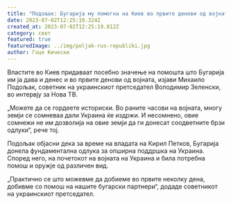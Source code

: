 ```yaml
---
title: "Подољак: Бугарија му помогна на Киев во првите денови од војната"
date: 2023-07-02T12:25:19.324Z
created_at: 2023-07-02T12:25:19.812Z
category: свет
featured: true
featuredImage: ../img/poljak-rus-republiki.jpg
author: Гоце Кически
---
```

Властите во Киев придаваат посебно значење на помошта што Бугарија им ја дава и денес и во првите денови од војната, изјави Михаило Подољак, советник на украинскиот претседател Володимир Зеленски, во интервју за Нова ТВ.

„Можете да се гордеете историски. Во раните часови на војната, многу земји се сомневаа дали Украина ќе издржи. И несомнено, овие сомнежи не им дозволија на овие земји да ги донесат соодветните брзи одлуки“, рече тој.

Подољак објасни дека за време на владата на Кирил Петков, Бугарија донела фундаментална одлука за опширна поддршка на Украина. Според него, на почетокот на војната на Украина и била потребна помош и оружје од различен вид.

„Практично се што можевме да добиеме во првите неколку дена, добивме со помош на нашите бугарски партнери“, додаде советникот на украинскиот претседател.